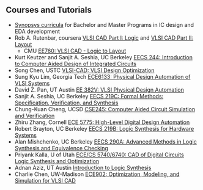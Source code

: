 ## Courses and Tutorials
 - [Synopsys curricula](https://www.synopsys.com/community/university-program/curriculum-programs.html) for Bachelor and Master Programs in IC design and EDA development
 - Rob A. Rutenbar, coursera [VLSI CAD Part I: Logic](https://www.coursera.org/learn/vlsi-cad-logic) and [VLSI CAD Part II: Layout](https://www.coursera.org/learn/vlsi-cad-layout)
   - CMU [EE760: VLSI CAD - Logic to Layout](https://course.ece.cmu.edu/~ee760/)
 - Kurt Keutzer and Sanjit A. Seshia, UC Berkeley [EECS 244: Introduction to Computer Aided Design of Integrated Circuits](https://people.eecs.berkeley.edu/~keutzer/classes/244fa2005/244fa2005-h6.htm)
 - Song Chen, USTC [VLSI-CAD: VLSI Design Optimization](http://staff.ustc.edu.cn/~songch/vlsi-cad.htm)
 - Sung Kyu Lim, Georgia Tech [ECE6133: Physical Design Automation of VLSI Systems](http://limsk.ece.gatech.edu/course/ece6133/)
 - David Z. Pan, UT Austin [EE 382V: VLSI Physical Design Automation](http://users.ece.utexas.edu/~dpan/EE382V_PDA/)
 - Sanjit A. Seshia, UC Berkeley [EECS 219C: Formal Methods: Specification, Verification, and Synthesis](https://people.eecs.berkeley.edu/~sseshia/219c/)
 - Chung-Kuan Cheng, UCSD [CSE245: Computer Aided Circuit Simulation and Verification](https://cseweb.ucsd.edu/classes/wi15/cse245-a/)
 - Zhiru Zhang, Cornell [ECE 5775: High-Level Digital Design Automation](https://www.csl.cornell.edu/courses/ece5775/)
 - Robert Brayton, UC Berkeley [EECS 219B: Logic Synthesis for Hardware Systems](https://people.eecs.berkeley.edu/~brayton/courses/219b/)
 - Alan Mishchenko, UC Berkeley [EECS 290A: Advanced Methods in Logic Synthesis and Equivalence Checking ](https://people.eecs.berkeley.edu/~alanmi/courses/2008_290A/)
 - Priyank Kalla, U of Utah [ECE/CS 5740/6740: CAD of Digital Circuits Logic Synthesis and Optimization](https://my.ece.utah.edu/~kalla/ECE5740/5740.pdf)
 - Adnan Aziz, UT Austin [Introduction to Logic Synthesis](http://users.ece.utexas.edu/~adnan/syn-07/)
 - Charlie Chen, UW-Madison [ECE902: Optimization, Modeling, and Simulation for VLSI CAD](http://homepages.cae.wisc.edu/~ece902/index.html)

<!--- - Gogul Ilango's notes [ASIC Design](https://gogul09.github.io/asic-design)-->
